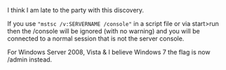 I think I am late to the party with this discovery. 

If you use `"mstsc /v:SERVERNAME /console"` in a script file or via start>run then the /console will be ignored (with no warning) and you will be connected to a normal session that is not the server console.

For Windows Server 2008, Vista & I believe Windows 7 the flag is now /admin instead.